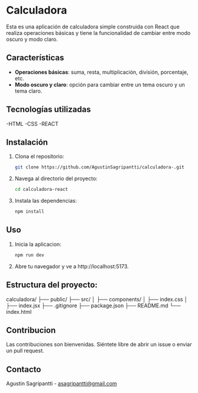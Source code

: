 # Calculadora 
Esta es una aplicación de calculadora simple construida con React que realiza operaciones básicas y tiene la funcionalidad de cambiar entre modo oscuro y modo claro.

## Características
- **Operaciones básicas**: suma, resta, multiplicación, división, porcentaje, etc.
- **Modo oscuro y claro**: opción para cambiar entre un tema oscuro y un tema claro.

## Tecnologías utilizadas
-HTML
-CSS
-REACT

## Instalación
1. Clona el repositorio:
   ```bash
   git clone https://github.com/AgustinSagripantti/calculadora-.git
2. Navega al directorio del proyecto:
   ```bash
   cd calculadora-react
3. Instala las dependencias:
   ```bash
   npm install

## Uso
1. Inicia la aplicacion:
   ```bash
   npm run dev
2. Abre tu navegador y ve a http://localhost:5173.

## Estructura del proyecto:
calculadora/
├── public/
├── src/
│   ├── components/
│   ├── index.css
│   ├── index.jsx
├── .gitignore
├── package.json
├── README.md
└── index.html

## Contribucion
Las contribuciones son bienvenidas. Siéntete libre de abrir un issue o enviar un pull request.

## Contacto
Agustin Sagripantti - asagripantti@gmail.com
